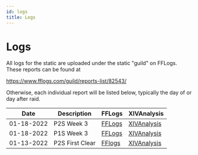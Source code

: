 ```yaml
---
id: logs
title: Logs
---
```


# Logs
All logs for the static are uploaded under the static "guild" on FFLogs. These reports can be found at

https://www.fflogs.com/guild/reports-list/82543/

Otherwise, each individual report will be listed below, typically the day of or day after raid.


| Date | Description | FFLogs | XIVAnalysis |
|------|-------------|--------|-------------|
| 01-18-2022 | P2S Week 3 | [FFLogs](https://www.fflogs.com/reports/brBQPypv8XwmAT6f) | [XIVAnalysis](https://xivanalysis.com/fflogs/brBQPypv8XwmAT6f) |
| 01-18-2022 | P1S Week 3 | [FFLogs](https://www.fflogs.com/reports/3tdF1LVDyZ7PGWwY) | [XIVAnalysis](https://xivanalysis.com/fflogs/3tdF1LVDyZ7PGWwY) |
| 01-13-2022 | P2S First Clear | [FFlogs](https://www.fflogs.com/reports/DtnvJMym4RcjHP3L) | [XIVAnalysis](https://xivanalysis.com/fflogs/DtnvJMym4RcjHP3L) |